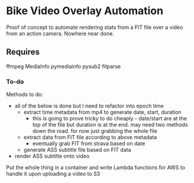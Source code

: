 # Bike Video Overlay Automation
Proof of concept to automate rendering stats from a FIT file over a video from an action camera. Nowhere near done.

## Requires
ffmpeg
MediaInfo
pymediainfo
pysub2
fitparse

### To-do
Methods to do:
  - all of the below is done but I need to refactor into epoch time
    - extract time metadata from mp4 to generate date, start, duration
      - this is going to prove tricky to do cheaply - date/start are at the top of the file but duration is at the end. may need two methods down the road. for now just grabbing the whole file
    - extract data from FIT file according to above metadata
      - eventually grab FIT from strava based on date
    - generate ASS subtitle file based on FIT data
  - render ASS subtitle onto video

Put the whole thing in a container and write Lambda functions for AWS to handle it upon uploading a video to S3
  

